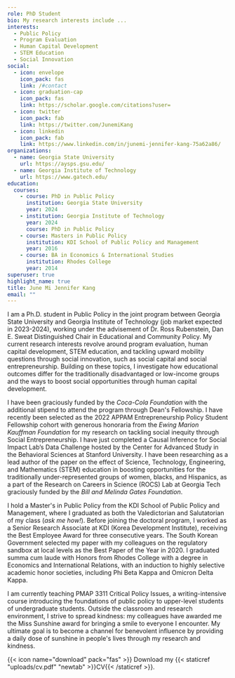 ```yaml
---
role: PhD Student
bio: My research interests include ...
interests:
  - Public Policy
  - Program Evaluation
  - Human Capital Development
  - STEM Education
  - Social Innovation
social:
  - icon: envelope
    icon_pack: fas
    link: /#contact
  - icon: graduation-cap
    icon_pack: fas
    link: https://scholar.google.com/citations?user=
  - icon: twitter
    icon_pack: fab
    link: https://twitter.com/JunemiKang
  - icon: linkedin
    icon_pack: fab
    link: https://www.linkedin.com/in/junemi-jennifer-kang-75a62a86/
organizations:
  - name: Georgia State University
    url: https://aysps.gsu.edu/
  - name: Georgia Institute of Technology
    url: https://www.gatech.edu/
education:
  courses:
    - course: PhD in Public Policy
      institution: Georgia State University
      year: 2024
    - institution: Georgia Institute of Technology
      year: 2024
      course: PhD in Public Policy
    - course: Masters in Public Policy
      institution: KDI School of Public Policy and Management
      year: 2016
    - course: BA in Economics & International Studies
      institution: Rhodes College
      year: 2014
superuser: true
highlight_name: true
title: June Mi Jennifer Kang
email: ""
---
```

I am a Ph.D. student in Public Policy in the joint program between Georgia State University and Georgia Institute of Technology (job market expected in 2023-2024), working under the advisement of Dr. Ross Rubenstein, Dan E. Sweat Distinguished Chair in Educational and Community Policy. My current research interests revolve around program evaluation, human capital development, STEM education, and tackling upward mobility questions through social innovation, such as social capital and social entrepreneurship. Building on these topics, I investigate how educational outcomes differ for the traditionally disadvantaged or low-income groups and the ways to boost social opportunities through human capital development.

I have been graciously funded by the *Coca-Cola Foundation* with the additional stipend to attend the program through Dean's Fellowship. I have recently been selected as the 2022 APPAM Entrepreneurship Policy Student Fellowship cohort with generous honoraria from the *Ewing Marion Kauffman Foundation* for my research on tackling social inequity through Social Entrepreneurship. I have just completed a Causal Inference for Social Impact Lab’s Data Challenge hosted by the Center for Advanced Study in the Behavioral Sciences at Stanford University. I have been researching as a lead author of the paper on the effect of Science, Technology, Engineering, and Mathematics (STEM) education in boosting opportunities for the traditionally under-represented groups of women, blacks, and Hispanics, as a part of the Research on Careers in Science (ROCS) Lab at Georgia Tech graciously funded by the *Bill and Melinda Gates Foundation*.

I hold a Master's in Public Policy from the KDI School of Public Policy and Management, where I graduated as both the Valedictorian and Salutatorian of my class (*ask me how!*). Before joining the doctoral program, I worked as a Senior Research Associate at KDI (Korea Development Institute), receiving the Best Employee Award for three consecutive years. The South Korean Government selected my paper with my colleagues on the regulatory sandbox at local levels as the Best Paper of the Year in 2020. I graduated summa cum laude with Honors from Rhodes College with a degree in Economics and International Relations, with an induction to highly selective academic honor societies, including Phi Beta Kappa and Omicron Delta Kappa.

I am currently teaching PMAP 3311 Critical Policy Issues, a writing-intensive course introducing the foundations of public policy to upper-level students of undergraduate students. Outside the classroom and research environment, I strive to spread kindness: my colleagues have awarded me the Miss Sunshine award for bringing a smile to everyone I encounter. My ultimate goal is to become a channel for benevolent influence by providing a daily dose of sunshine in people's lives through my research and kindness. 

{{< icon name="download" pack="fas" >}} Download my {{< staticref "uploads/cv.pdf" "newtab" >}}CV{{< /staticref >}}.